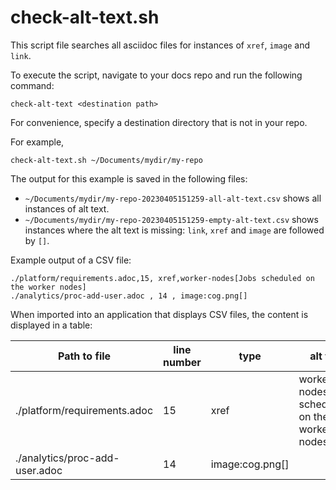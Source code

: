 # check-alt-text.sh

This script file searches all asciidoc files for instances of `xref`, `image` and `link`.

To execute the script, navigate to your docs repo and run the following command:

```
check-alt-text <destination path>
```

For convenience, specify a destination directory that is not in your repo.

For example,

```
check-alt-text.sh ~/Documents/mydir/my-repo
```

The output for this example is saved in the following files:

- `~/Documents/mydir/my-repo-20230405151259-all-alt-text.csv` shows all instances of alt text.
- `~/Documents/mydir/my-repo-20230405151259-empty-alt-text.csv` shows instances where the alt text is missing: `link`, `xref` and `image` are followed by `[]`.

Example output of a CSV file:

```
./platform/requirements.adoc,15, xref,worker-nodes[Jobs scheduled on the worker nodes]
./analytics/proc-add-user.adoc , 14 , image:cog.png[]
```

When imported into an application that displays CSV files, the content is displayed in a table:

| Path to file | line number | type | alt text |
| ------------ | ----------- | ---- | -------- |
| ./platform/requirements.adoc | 15 |  xref | worker-nodes[Jobs scheduled on the worker nodes] |
| ./analytics/proc-add-user.adoc | 14 | image:cog.png[] |
